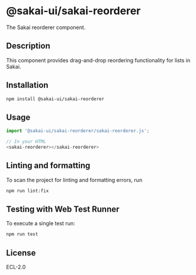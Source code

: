 # @sakai-ui/sakai-reorderer

The Sakai reorderer component.

## Description

This component provides drag-and-drop reordering functionality for lists in Sakai.

## Installation

```bash
npm install @sakai-ui/sakai-reorderer
```

## Usage

```javascript
import '@sakai-ui/sakai-reorderer/sakai-reorderer.js';

// In your HTML
<sakai-reorderer></sakai-reorderer>
```

## Linting and formatting

To scan the project for linting and formatting errors, run

```bash
npm run lint:fix
```

## Testing with Web Test Runner

To execute a single test run:

```bash
npm run test
```

## License

ECL-2.0
